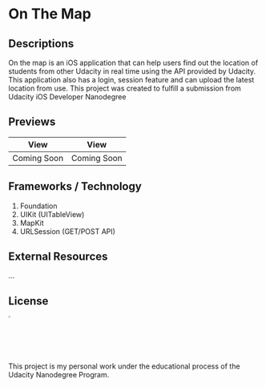 # On The Map

## Descriptions
On the map is an iOS application that can help users find out the location of students from other Udacity in real time using the API provided by Udacity. This application also has a login, session feature and can upload the latest location from use. This project was created to fulfill a submission from Udacity iOS Developer Nanodegree

## Previews

| View        | View          |
| :-------------: |:-------------:|
| Coming Soon    | Coming Soon |


## Frameworks / Technology

1. Foundation
2. UIKit (UITableView)
3. MapKit
4. URLSession (GET/POST API)

## External Resources

...

## License

<img src="https://user-images.githubusercontent.com/63455298/132976910-f942a02e-2b05-4bc8-b783-af005d6dd251.png" width= "2%"/> 

This project is my personal work under the educational process of the Udacity Nanodegree Program. 

